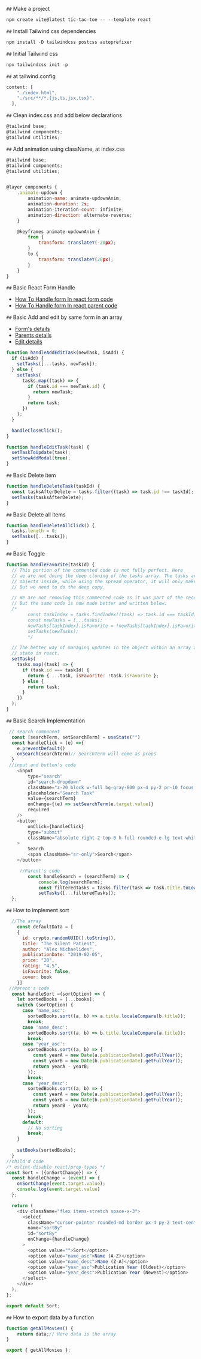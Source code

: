`##` Make a project

```javascript
npm create vite@latest tic-tac-toe -- --template react
```

`##` Install Tailwind css dependencies

```javascript
npm install -D tailwindcss postcss autoprefixer
```

`##` Initial Tailwind css

```javascript
npx tailwindcss init -p
```

`##` at tailwind.config

```javascript
content: [
    "./index.html",
    "./src/**/*.{js,ts,jsx,tsx}",
  ],
```

`##` Clean index.css and add below declarations

```javascript
@tailwind base;
@tailwind components;
@tailwind utilities;
```

`##` Add animation using className, at index.css

```javascript
@tailwind base;
@tailwind components;
@tailwind utilities;


@layer components {
    .animate-updown {
        animation-name: animate-updownAnim;
        animation-duration: 2s;
        animation-iteration-count: infinite;
        animation-direction: alternate-reverse;
    }

    @keyframes animate-updownAnim {
        from {
            transform: translateY(-20px);
        }
        to {
            transform: translateY(20px);
        }
    }
}
```

`##` Basic React Form Handle

- [How To Handle form In react form code](https://github.com/Learn-with-Sumit/rnext/blob/2.10/src/task/AddTaskModal.jsx)
- [How To Handle form In react parent code](https://github.com/Learn-with-Sumit/rnext/blob/2.10/src/task/TaskBoard.jsx)

`##` Basic Add and edit by same form in an array

- [Form's details](https://github.com/Learn-with-Sumit/rnext/blob/2.10/src/task/AddTaskModal.jsx)
- [Parents details](https://github.com/Learn-with-Sumit/rnext/blob/2.10/src/task/TaskBoard.jsx)
- [Edit details](https://github.com/Learn-with-Sumit/rnext/blob/2.10/src/task/TaskList.jsx)

```javascript
function handleAddEditTask(newTask, isAdd) {
  if (isAdd) {
    setTasks([...tasks, newTask]);
  } else {
    setTasks(
      tasks.map((task) => {
        if (task.id === newTask.id) {
          return newTask;
        }
        return task;
      })
    );
  }

  handleCloseClick();
}

function handleEditTask(task) {
  setTaskToUpdate(task);
  setShowAddModal(true);
}
```

`##` Basic Delete item

```javascript
function handleDeleteTask(taskId) {
  const tasksAfterDelete = tasks.filter((task) => task.id !== taskId);
  setTasks(tasksAfterDelete);
}
```

`##` Basic Delete all items

```javascript
function handleDeleteAllClick() {
  tasks.length = 0;
  setTasks([...tasks]);
}
```

`##` Basic Toggle

```javascript
function handleFavorite(taskId) {
  // This portion of the commented code is not fully perfect. Here
  // we are not doing the deep cloning of the tasks array. The tasks array has
  // objects inside, while using the spread operator, it will only make the shallow copy.
  // But we need to do the deep copy.

  // We are not removing this commented code as it was part of the recording.
  // But the same code is now made better and written below.
  /*
        const taskIndex = tasks.findIndex((task) => task.id === taskId);
        const newTasks = [...tasks];
        newTasks[taskIndex].isFavorite = !newTasks[taskIndex].isFavorite;
        setTasks(newTasks);
        */

  // The better way of managing updates in the object within an array as a
  // state in react.
  setTasks(
    tasks.map((task) => {
      if (task.id === taskId) {
        return { ...task, isFavorite: !task.isFavorite };
      } else {
        return task;
      }
    })
  );
}
```

`##` Basic Search Implementation

```Javascript
 // search component
  const [searchTerm, setSearchTerm] = useState("")
  const handleClick = (e) =>{
    e.preventDefault()
    onSearch(searchTerm)// SearchTerm will come as props
  }
 //input and button's code
    <input
        type="search"
        id="search-dropdown"
        className="z-20 block w-full bg-gray-800 px-4 py-2 pr-10 focus:outline-none"
        placeholder="Search Task"
        value={searchTerm}
        onChange={(e) => setSearchTerm(e.target.value)}
        required
    />
    <button
        onClick={handleClick}
        type="submit"
        className="absolute right-2 top-0 h-full rounded-e-lg text-white md:right-4"
    >
        Search
        <span className="sr-only">Search</span>
    </button>

     //Parent's code
        const handleSearch = (searchTerm) => {
            console.log(searchTerm);
            const filteredTasks = tasks.filter(task => task.title.toLowerCase().includes(searchTerm.toLowerCase()));
            setTasks([...filteredTasks]);
  };
```
`##` How to  implement sort
```javascript
  //The array 
    const defaultData = [
    {
      id: crypto.randomUUID().toString(),
      title: "The Silent Patient",
      author: "Alex Michaelides",
      publicationDate: "2019-02-05",
      price: "20",
      rating: "4.5",
      isFavorite: false,
      cover: book 
    }]
 //Parent's code
  const handleSort =(sortOption) => {
    let sortedBooks = [...books];
    switch (sortOption) {
      case 'name_asc':
        sortedBooks.sort((a, b) => a.title.localeCompare(b.title));
        break;
      case 'name_desc':
        sortedBooks.sort((a, b) => b.title.localeCompare(a.title));
        break;
      case 'year_asc':
        sortedBooks.sort((a, b) => {
          const yearA = new Date(a.publicationDate).getFullYear();
          const yearB = new Date(b.publicationDate).getFullYear();
          return yearA - yearB;
        });
        break;
      case 'year_desc':
        sortedBooks.sort((a, b) => {
          const yearA = new Date(a.publicationDate).getFullYear();
          const yearB = new Date(b.publicationDate).getFullYear();
          return yearB - yearA;
        });
        break;
      default:
        // No sorting
        break;
    }
    
    setBooks(sortedBooks);
  }
//child'd code 
/* eslint-disable react/prop-types */
const Sort = ({onSortChange}) => {
  const handleChange = (event) => {
    onSortChange(event.target.value);
    console.log(event.target.value)
  };

  return (
    <div className="flex items-stretch space-x-3">
      <select
        className="cursor-pointer rounded-md border px-4 py-2 text-center text-gray-600"
        name="sortBy"
        id="sortBy"
        onChange={handleChange}
      >
        <option value="">Sort</option>
        <option value="name_asc">Name (A-Z)</option>
        <option value="name_desc">Name (Z-A)</option>
        <option value="year_asc">Publication Year (Oldest)</option>
        <option value="year_desc">Publication Year (Newest)</option>
      </select>
    </div>
  );
};

export default Sort;
```

`##` How to export data by a function
```javascript
function getAllMovies() {
    return data;// Here data is the array
}

export { getAllMovies };
```